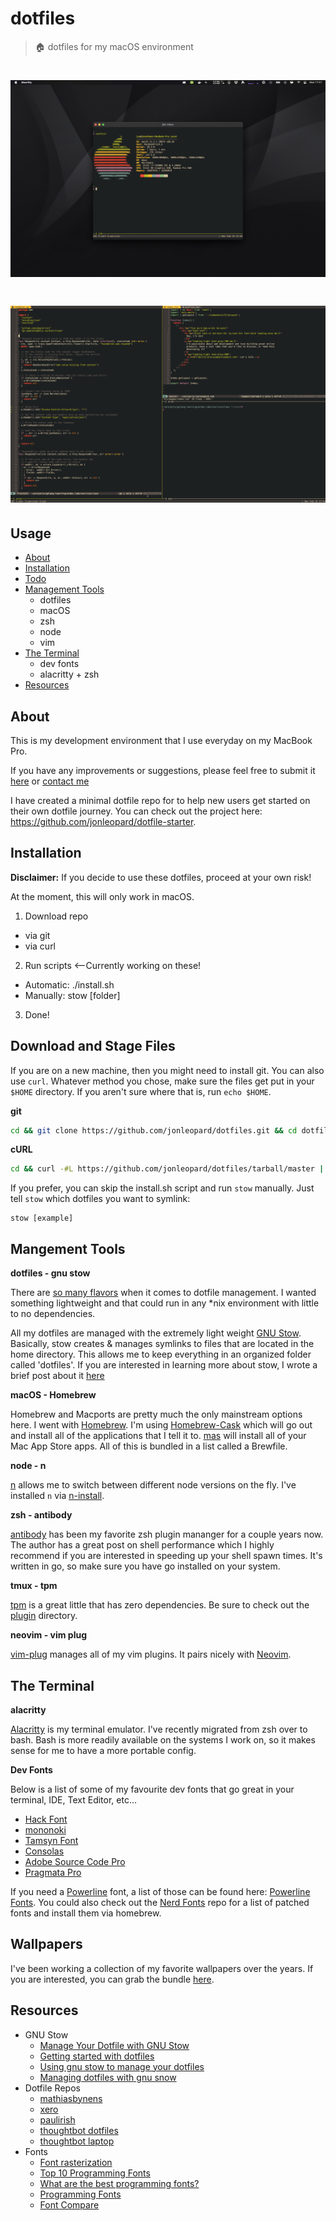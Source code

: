# dotfiles

> 🏠 dotfiles for my macOS environment

# ![dotfiles][logo]
# ![dotfiles][logo2]

## Usage

* [About](#about)
* [Installation](#installation)
* [Todo](#todo)
* [Management Tools](#mangement-tools)
  * dotfiles
  * macOS
  * zsh
  * node
  * vim
* [The Terminal](#the-terminal)
  * dev fonts
  * alacritty + zsh
* [Resources](#resources)

## About

This is my development environment that I use everyday on my MacBook Pro.

If you have any improvements or suggestions, please feel free to submit it [here](https://github.com/jonleopard/dotfiles/issues) or [contact me](https://twitter.com/jonlprd)

I have created a minimal dotfile repo for to help new users get started on their own dotfile journey. You can check out the project here: https://github.com/jonleopard/dotfile-starter.


## Installation
**Disclaimer:** If you decide to use these dotfiles, proceed at your own risk!

At the moment, this will only work in macOS.


1.  Download repo

* via git
* via curl

2.  Run scripts <--Currently working on these!

* Automatic: ./install.sh
* Manually: stow [folder]

3.  Done!

## Download and Stage Files

If you are on a new machine, then you might need to install git. You can also use `curl`. Whatever method you chose, make sure the files get put in your `$HOME` directory. If you aren't sure where that is, run `echo $HOME`.

**git**

```bash
cd && git clone https://github.com/jonleopard/dotfiles.git && cd dotfiles && chmod +x install.sh
```

**cURL**

```bash
cd && curl -#L https://github.com/jonleopard/dotfiles/tarball/master | tar -xzv
```

If you prefer, you can skip the install.sh script and run `stow` manually. Just tell `stow` which dotfiles you want to symlink:

```
stow [example]
```



## Mangement Tools


**dotfiles - gnu stow**

There are [so many flavors](https://www.reddit.com/r/fossworldproblems/comments/2jk4gi/there_are_too_many_solutions_for_managing_dotfiles/) when it comes to dotfile management. I wanted something lightweight and that could run in any \*nix environment with little to no dependencies.

All my dotfiles are managed with the extremely light weight [GNU Stow](https://www.gnu.org/software/stow/). Basically, stow creates & manages symlinks to files that are located in the home directory. This allows me to keep everything in an organized folder called 'dotfiles'. If you are interested in learning more about stow, I wrote a brief post about it [here](https://jonleopard.com/blog/dotfile-management-with-gnu-stow/)

**macOS - Homebrew**

Homebrew and Macports are pretty much the only mainstream options here. I went with [Homebrew](http://brew.sh/). I'm using [Homebrew-Cask](https://github.com/Homebrew/homebrew-bundle) which will go out and install all of the applications that I tell it to. [mas](https://github.com/mas-cli/mas) will install all of your Mac App Store apps. All of this is bundled in a list called a Brewfile.

**node - n**

[n](https://github.com/tj/n) allows me to switch between different node versions on the fly. I've installed `n` via [n-install](https://github.com/mklement0/n-install).

**zsh - antibody**

[antibody](http://getantibody.github.io/) has been my favorite zsh plugin mananger for a couple years now. The author has a great post on shell performance which I highly recommend if you are interested in speeding up your shell spawn times. It's written in go, so make sure you have go installed on your system.

**tmux - tpm**

[tpm](https://github.com/tmux-plugins/tpm) is a great little that has zero dependencies. Be sure to check out the [plugin](https://github.com/tmux-plugins) directory. 

**neovim - vim plug**

[vim-plug](https://github.com/junegunn/vim-plug) manages all of my vim plugins. It pairs nicely with [Neovim](https://github.com/junegunn/vim-plug#neovim).

## The Terminal


**alacritty**

[Alacritty](https://github.com/jwilm/alacritty) is my terminal emulator. I've
recently migrated from zsh over to bash. Bash is more readily available on the
systems I work on, so it makes sense for me to have a more portable config. 


**Dev Fonts**

Below is a list of some of my favourite dev fonts that go great in your terminal, IDE, Text Editor, etc...
* [Hack Font](https://sourcefoundry.org/hack/)
* [mononoki](https://madmalik.github.io/mononoki/)
* [Tamsyn Font](http://www.fial.com/~scott/tamsyn-font/)
* [Consolas](https://www.typewolf.com/site-of-the-day/fonts/consolas)
* [Adobe Source Code Pro](https://github.com/adobe-fonts/source-code-pro)
* [Pragmata Pro](http://www.fsd.it/shop/fonts/pragmatapro/)

If you need a [Powerline](https://github.com/powerline/powerline) font, a list of those can be found here: [Powerline Fonts](https://github.com/powerline/fonts). You could also check out the [Nerd Fonts](https://nerdfonts.com/) repo for a list of patched fonts and install them via homebrew.


## Wallpapers
I've been working a collection of my favorite wallpapers over the years. If you are interested, you can grab the bundle [here](https://www.dropbox.com/sh/phhmo009i52wp0r/AAAOhBkQrMM3a3Iy9e3n_aKAa?dl=0).

## Resources

* GNU Stow
  * [Manage Your Dotfile with GNU Stow](https://jonleopard.com/blog/dotfile-management-with-gnu-stow/)
  * [Getting started with dotfiles](https://medium.com/@webprolific/getting-started-with-dotfiles-43c3602fd789#.6u2xwvbpv)
  * [Using gnu stow to manage your dotfiles](http://brandon.invergo.net/news/2012-05-26-using-gnu-stow-to-manage-your-dotfiles.html)
  * [Managing dotfiles with gnu snow](https://alexpearce.me/2016/02/managing-dotfiles-with-stow/)
* Dotfile Repos
  * [mathiasbynens](https://github.com/mathiasbynens/dotfiles/)
  * [xero](https://github.com/xero/dotfiles)
  * [paulirish](https://github.com/paulirish/dotfiles)
  * [thoughtbot dotfiles](https://github.com/thoughtbot/dotfiles)
  * [thoughtbot laptop](https://github.com/thoughtbot/laptop)
* Fonts
  * [Font rasterization](https://en.wikipedia.org/wiki/Font_rasterization)
  * [Top 10 Programming Fonts](http://hivelogic.com/articles/top-10-programming-fonts/)
  * [What are the best programming fonts?](https://www.slant.co/topics/67/~programming-fonts)
  * [Programming Fonts](http://programmingfonts.org/)
  * [Font Compare](http://s9w.io/font_compare/)

 

[logo]: .github/screenshot.png
[logo2]: .github/screenshot-2.png
